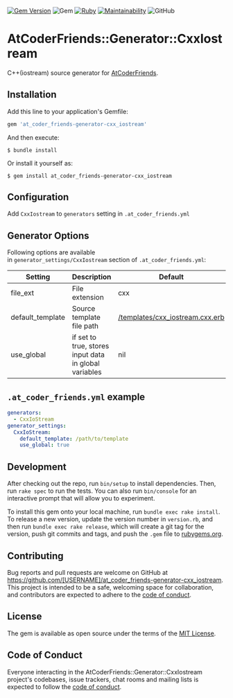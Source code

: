 [![Gem Version](https://badge.fury.io/rb/at_coder_friends-generator-cxx_iostream.svg)](https://badge.fury.io/rb/at_coder_friends-generator-cxx_iostream)
![Gem](https://img.shields.io/gem/dt/at_coder_friends-generator-cxx_iostream)
[![Ruby](https://github.com/nejiko96/at_coder_friends-generator-cxx_iostream/actions/workflows/ruby.yml/badge.svg)](https://github.com/nejiko96/at_coder_friends-generator-cxx_iostream/actions/workflows/ruby.yml)
[![Maintainability](https://api.codeclimate.com/v1/badges/d09d6944c51982d660cd/maintainability)](https://codeclimate.com/github/nejiko96/at_coder_friends-generator-cxx_iostream/maintainability)
![GitHub](https://img.shields.io/github/license/nejiko96/at_coder_friends-generator-cxx_iostream)

# AtCoderFriends::Generator::CxxIostream

C++(iostream) source generator for [AtCoderFriends](https://github.com/nejiko96/at_coder_friends).  

## Installation

Add this line to your application's Gemfile:

```ruby
gem 'at_coder_friends-generator-cxx_iostream'
```

And then execute:

    $ bundle install

Or install it yourself as:

    $ gem install at_coder_friends-generator-cxx_iostream

## Configuration

Add ```CxxIostream``` to ```generators``` setting in ```.at_coder_friends.yml```

## Generator Options

Following options are available  
in ```generator_settings/CxxIostream``` section of ```.at_coder_friends.yml```:

| Setting | Description  | Default |
|---------|--------------|---------|
|file_ext |File extension|cxx      |
|default_template|Source template file path|[/templates/cxx_iostream.cxx.erb](/templates/cxx_iostream.cxx.erb)|
|use_global|if set to true, stores input data in global variables|nil|

## ```.at_coder_friends.yml``` example
  ```YAML
  generators:
    - CxxIoStream
  generator_settings:
    CxxIoStream:
      default_template: /path/to/template
      use_global: true
  ```

## Development

After checking out the repo, run `bin/setup` to install dependencies. Then, run `rake spec` to run the tests. You can also run `bin/console` for an interactive prompt that will allow you to experiment.

To install this gem onto your local machine, run `bundle exec rake install`. To release a new version, update the version number in `version.rb`, and then run `bundle exec rake release`, which will create a git tag for the version, push git commits and tags, and push the `.gem` file to [rubygems.org](https://rubygems.org).

## Contributing

Bug reports and pull requests are welcome on GitHub at https://github.com/[USERNAME]/at_coder_friends-generator-cxx_iostream. This project is intended to be a safe, welcoming space for collaboration, and contributors are expected to adhere to the [code of conduct](https://github.com/[USERNAME]/at_coder_friends-generator-cxx_iostream/blob/master/CODE_OF_CONDUCT.md).


## License

The gem is available as open source under the terms of the [MIT License](https://opensource.org/licenses/MIT).

## Code of Conduct

Everyone interacting in the AtCoderFriends::Generator::CxxIostream project's codebases, issue trackers, chat rooms and mailing lists is expected to follow the [code of conduct](https://github.com/[USERNAME]/at_coder_friends-generator-cxx_iostream/blob/master/CODE_OF_CONDUCT.md).
